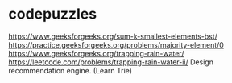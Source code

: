 # codepuzzles

https://www.geeksforgeeks.org/sum-k-smallest-elements-bst/
https://practice.geeksforgeeks.org/problems/majority-element/0
https://www.geeksforgeeks.org/trapping-rain-water/
https://leetcode.com/problems/trapping-rain-water-ii/
Design recommendation engine. (Learn Trie)